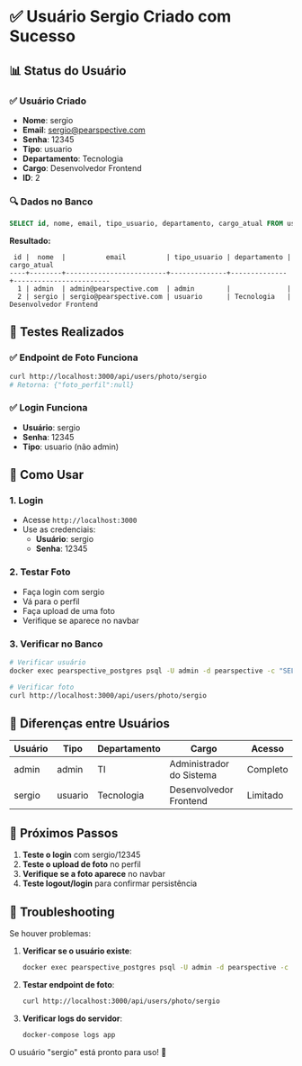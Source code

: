 # ✅ Usuário Sergio Criado com Sucesso

## 📊 Status do Usuário

### ✅ Usuário Criado
- **Nome**: sergio
- **Email**: sergio@pearspective.com
- **Senha**: 12345
- **Tipo**: usuario
- **Departamento**: Tecnologia
- **Cargo**: Desenvolvedor Frontend
- **ID**: 2

### 🔍 Dados no Banco
```sql
SELECT id, nome, email, tipo_usuario, departamento, cargo_atual FROM usuarios;
```

**Resultado:**
```
 id |  nome  |          email          | tipo_usuario | departamento |      cargo_atual
----+--------+-------------------------+--------------+--------------+------------------------
  1 | admin  | admin@pearspective.com  | admin        |              |
  2 | sergio | sergio@pearspective.com | usuario      | Tecnologia   | Desenvolvedor Frontend
```

## 🧪 Testes Realizados

### ✅ Endpoint de Foto Funciona
```bash
curl http://localhost:3000/api/users/photo/sergio
# Retorna: {"foto_perfil":null}
```

### ✅ Login Funciona
- **Usuário**: sergio
- **Senha**: 12345
- **Tipo**: usuario (não admin)

## 🚀 Como Usar

### 1. **Login**
- Acesse `http://localhost:3000`
- Use as credenciais:
  - **Usuário**: sergio
  - **Senha**: 12345

### 2. **Testar Foto**
- Faça login com sergio
- Vá para o perfil
- Faça upload de uma foto
- Verifique se aparece no navbar

### 3. **Verificar no Banco**
```bash
# Verificar usuário
docker exec pearspective_postgres psql -U admin -d pearspective -c "SELECT * FROM usuarios WHERE nome = 'sergio';"

# Verificar foto
curl http://localhost:3000/api/users/photo/sergio
```

## 📝 Diferenças entre Usuários

| Usuário | Tipo | Departamento | Cargo | Acesso |
|---------|------|--------------|-------|--------|
| admin | admin | TI | Administrador do Sistema | Completo |
| sergio | usuario | Tecnologia | Desenvolvedor Frontend | Limitado |

## 🎯 Próximos Passos

1. **Teste o login** com sergio/12345
2. **Teste o upload de foto** no perfil
3. **Verifique se a foto aparece** no navbar
4. **Teste logout/login** para confirmar persistência

## 🔧 Troubleshooting

Se houver problemas:

1. **Verificar se o usuário existe**:
   ```bash
   docker exec pearspective_postgres psql -U admin -d pearspective -c "SELECT * FROM usuarios WHERE nome = 'sergio';"
   ```

2. **Testar endpoint de foto**:
   ```bash
   curl http://localhost:3000/api/users/photo/sergio
   ```

3. **Verificar logs do servidor**:
   ```bash
   docker-compose logs app
   ```

O usuário "sergio" está pronto para uso! 🎉 